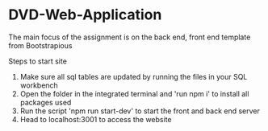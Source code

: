 # DVD-Web-Application

The main focus of the assignment is on the back end, front end template from Bootstrapious

Steps to start site
1. Make sure all sql tables are updated by running the files in your SQL workbench
2. Open the folder in the integrated terminal and 'run npm i' to install all packages used
3. Run the script 'npm run start-dev' to start the front and back end server
4. Head to localhost:3001 to access the website
